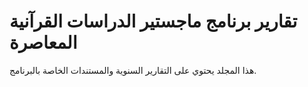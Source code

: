 # تقارير برنامج ماجستير الدراسات القرآنية المعاصرة

هذا المجلد يحتوي على التقارير السنوية والمستندات الخاصة بالبرنامج.

